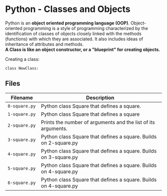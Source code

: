 # Python - Classes and Objects

Python is an **object oriented programming language (OOP)**.
Object-oriented programming is a style of programming characterized by the identification of classes of objects closely linked with the methods (functions) with which they are associated. It also includes ideas of inheritance of attributes and methods.
<br>
**A Class is like an object constructor, or a "blueprint" for creating objects.**

Creating a class:
```
class NewClass:
```

## Files 

Filename | Description
-------- | ------------
`0-square.py` | Python class Square that defines a square.
`1-square.py` | Python class Square that defines a square 
`2-square.py` | Prints the number of arguments and the list of its arguments.
`3-square.py` |  Python class Square that defines a square. Builds on 2-square.py
`4-square.py` | Python class Square that defines a square. Builds on 3-square.py
`5-square.py` | Python class Square that defines a square. Builds on 4-square.py
`6-square.py `| Python class Square that defines a square. Builds on 4-square.py
